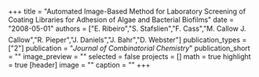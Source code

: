 +++
title = "Automated Image-Based Method for Laboratory Screening of Coating Libraries for Adhesion of Algae and Bacterial Biofilms"
date = "2008-05-01"
authors = ["E. Ribeiro","S. Stafslien","F. Cass","M. Callow J. Callow","R. Pieper","J. Daniels","J. Bahr","D. Webster"]
publication_types = ["2"]
publication = "_Journal of Combinatorial Chemistry_"
publication_short = ""
image_preview = ""
selected = false
projects = []
math = true
highlight = true
[header]
image = ""
caption = ""
+++

